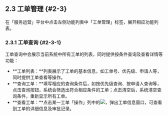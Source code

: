 ## 2.3 工单管理 {#2-3}

在「服务运营」平台中点击左侧功能列表中「工单管理」标签，展开相应功能列表。

### 2.3.1 工单查询 {#2-3-1}

工单查询中会展示当前系统中所有工单的列表，同时提供按条件查询及查看详情等功能：

* **工单列表：**列表展示了工单的基本信息，如工单号、优先级、申请人等，同时提供工单查看等操作。
* **查询工单：**填写相应的查询条件后，如按优先级查询、按申请人查询等，点击查询按钮，系统会筛选出符合相应条件的工单；点击清空后，系统清空查询条件，重新显示所有工单。
* **查看工单：**点击某一工单「操作」列中的![](https://lh3.googleusercontent.com/f60MS4w_0e_-z8yQQu1joRzjrUkUnDVkIQqYTZKKFYXG0TVn_sOfdsb8nxQ_QJkF3P7yag5HutdaX2wtmp0iu27TNiEhxGERH7mAuMJFeUXjTqmzwgdWqo1IQY0Zv2p9cyJrn1cm)，弹出工单信息窗口，可查看到工单的详细信息及审批记录。



